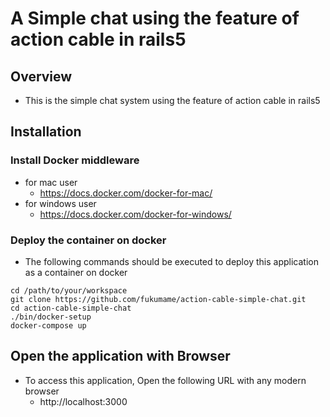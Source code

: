 # A Simple chat using the feature of action cable in rails5


## Overview
- This is the simple chat system using the feature of action cable in rails5

## Installation

### Install Docker middleware
- for mac user
  - https://docs.docker.com/docker-for-mac/
- for windows user
  - https://docs.docker.com/docker-for-windows/

### Deploy the container on docker
- The following commands should be executed to deploy this application as a container on docker

```
cd /path/to/your/workspace
git clone https://github.com/fukumame/action-cable-simple-chat.git
cd action-cable-simple-chat
./bin/docker-setup
docker-compose up
```

## Open the application with Browser
- To access this application, Open the following URL with any modern browser
  - http://localhost:3000